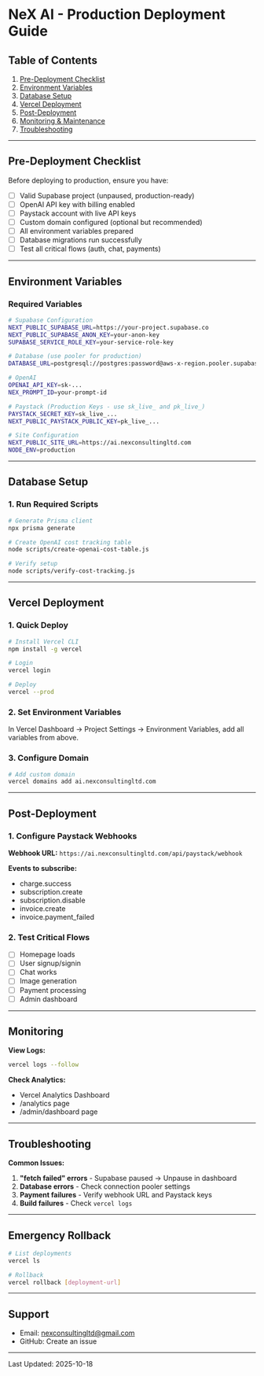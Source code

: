 # NeX AI - Production Deployment Guide

## Table of Contents
1. [Pre-Deployment Checklist](#pre-deployment-checklist)
2. [Environment Variables](#environment-variables)
3. [Database Setup](#database-setup)
4. [Vercel Deployment](#vercel-deployment)
5. [Post-Deployment](#post-deployment)
6. [Monitoring & Maintenance](#monitoring--maintenance)
7. [Troubleshooting](#troubleshooting)

---

## Pre-Deployment Checklist

Before deploying to production, ensure you have:

- [ ] Valid Supabase project (unpaused, production-ready)
- [ ] OpenAI API key with billing enabled
- [ ] Paystack account with live API keys
- [ ] Custom domain configured (optional but recommended)
- [ ] All environment variables prepared
- [ ] Database migrations run successfully
- [ ] Test all critical flows (auth, chat, payments)

---

## Environment Variables

### Required Variables

```bash
# Supabase Configuration
NEXT_PUBLIC_SUPABASE_URL=https://your-project.supabase.co
NEXT_PUBLIC_SUPABASE_ANON_KEY=your-anon-key
SUPABASE_SERVICE_ROLE_KEY=your-service-role-key

# Database (use pooler for production)
DATABASE_URL=postgresql://postgres:password@aws-x-region.pooler.supabase.com:6543/postgres?pgbouncer=true&connection_limit=1

# OpenAI
OPENAI_API_KEY=sk-...
NEX_PROMPT_ID=your-prompt-id

# Paystack (Production Keys - use sk_live_ and pk_live_)
PAYSTACK_SECRET_KEY=sk_live_...
NEXT_PUBLIC_PAYSTACK_PUBLIC_KEY=pk_live_...

# Site Configuration
NEXT_PUBLIC_SITE_URL=https://ai.nexconsultingltd.com
NODE_ENV=production
```

---

## Database Setup

### 1. Run Required Scripts

```bash
# Generate Prisma client
npx prisma generate

# Create OpenAI cost tracking table
node scripts/create-openai-cost-table.js

# Verify setup
node scripts/verify-cost-tracking.js
```

---

## Vercel Deployment

### 1. Quick Deploy

```bash
# Install Vercel CLI
npm install -g vercel

# Login
vercel login

# Deploy
vercel --prod
```

### 2. Set Environment Variables

In Vercel Dashboard → Project Settings → Environment Variables, add all variables from above.

### 3. Configure Domain

```bash
# Add custom domain
vercel domains add ai.nexconsultingltd.com
```

---

## Post-Deployment

### 1. Configure Paystack Webhooks

**Webhook URL:** `https://ai.nexconsultingltd.com/api/paystack/webhook`

**Events to subscribe:**
- charge.success
- subscription.create
- subscription.disable
- invoice.create
- invoice.payment_failed

### 2. Test Critical Flows

- [ ] Homepage loads
- [ ] User signup/signin
- [ ] Chat works
- [ ] Image generation
- [ ] Payment processing
- [ ] Admin dashboard

---

## Monitoring

**View Logs:**
```bash
vercel logs --follow
```

**Check Analytics:**
- Vercel Analytics Dashboard
- /analytics page
- /admin/dashboard page

---

## Troubleshooting

**Common Issues:**

1. **"fetch failed" errors** - Supabase paused → Unpause in dashboard
2. **Database errors** - Check connection pooler settings
3. **Payment failures** - Verify webhook URL and Paystack keys
4. **Build failures** - Check `vercel logs`

---

## Emergency Rollback

```bash
# List deployments
vercel ls

# Rollback
vercel rollback [deployment-url]
```

---

## Support

- Email: nexconsultingltd@gmail.com
- GitHub: Create an issue

---

Last Updated: 2025-10-18
